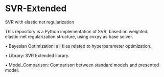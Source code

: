 # SVR-Extended
SVR with elastic net regularization

This repository is a Python implementation of SVR, based on weighted elastic-net regularization structure, using cvxpy as base solver.

• Bayesian Optimization: all files related to hyperparameter optimization.

• Library: SVR Extended library.

• Model_Comparison: Comparison between standard models and presented model.
